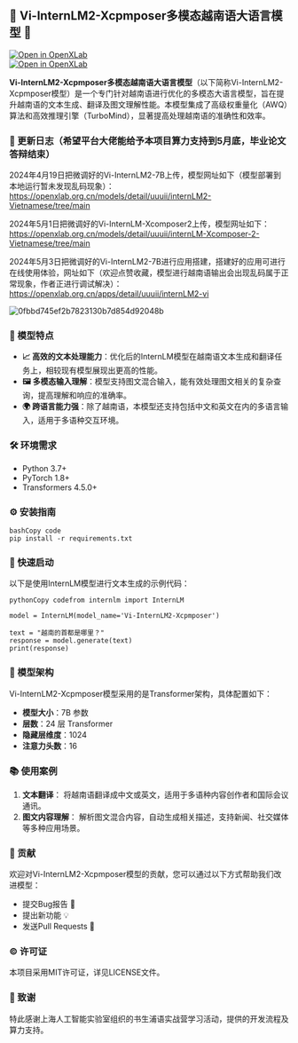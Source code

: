 ## 🌟 Vi-InternLM2-Xcpmposer多模态越南语大语言模型 🌟
[![Open in OpenXLab](https://cdn-static.openxlab.org.cn/header/openxlab_models.svg)](https://openxlab.org.cn/models/detail/uuuii/internLM2-Vietnamese)  
        [![Open in OpenXLab](https://cdn-static.openxlab.org.cn/app-center/openxlab_app.svg)](https://openxlab.org.cn/apps/detail/uuuii/internLM2-vi)

**Vi-InternLM2-Xcpmposer多模态越南语大语言模型**（以下简称Vi-InternLM2-Xcpmposer模型）是一个专门针对越南语进行优化的多模态大语言模型，旨在提升越南语的文本生成、翻译及图文理解性能。本模型集成了高级权重量化（AWQ）算法和高效推理引擎（TurboMind），显著提高处理越南语的准确性和效率。
### 🚀 更新日志（希望平台大佬能给予本项目算力支持到5月底，毕业论文答辩结束）
2024年4月19日把微调好的Vi-InternLM2-7B上传，模型网址如下（模型部署到本地运行暂未发现乱码现象）：https://openxlab.org.cn/models/detail/uuuii/internLM2-Vietnamese/tree/main

2024年5月1日把微调好的Vi-InternLM-Xcomposer2上传，模型网址如下：https://openxlab.org.cn/models/detail/uuuii/internLM-Xcomposer-2-Vietnamese/tree/main

2024年5月3日把微调好的Vi-InternLM2-7B进行应用搭建，搭建好的应用可进行在线使用体验，网址如下（欢迎点赞收藏，模型进行越南语输出会出现乱码属于正常现象，作者正进行调试解决）：https://openxlab.org.cn/apps/detail/uuuii/internLM2-vi

![0fbbd745ef2b7823130b7d854d92048b](https://github.com/xuhefangyuan/Vi-internlm2-xcomposer/assets/87607843/e3515c1f-57b6-4e6f-93cf-02827e6c3831)

### 🚀 模型特点

- **📈 高效的文本处理能力**：优化后的InternLM模型在越南语文本生成和翻译任务上，相较现有模型展现出更高的性能。
- **🖼️ 多模态输入理解**：模型支持图文混合输入，能有效处理图文相关的复杂查询，提高理解和响应的准确率。
- **🌍 跨语言能力强**：除了越南语，本模型还支持包括中文和英文在内的多语言输入，适用于多语种交互环境。

### 🛠️ 环境需求

- Python 3.7+
- PyTorch 1.8+
- Transformers 4.5.0+

### ⚙️ 安装指南

```
bashCopy code
pip install -r requirements.txt
```

### 🌟 快速启动

以下是使用InternLM模型进行文本生成的示例代码：

```
pythonCopy codefrom internlm import InternLM

model = InternLM(model_name='Vi-InternLM2-Xcpmposer')

text = "越南的首都是哪里？"
response = model.generate(text)
print(response)
```

### 📐 模型架构

Vi-InternLM2-Xcpmposer模型采用的是Transformer架构，具体配置如下：

- **模型大小**：7B 参数
- **层数**：24 层 Transformer
- **隐藏层维度**：1024
- **注意力头数**：16

### 📚 使用案例

1. **文本翻译**： 将越南语翻译成中文或英文，适用于多语种内容创作者和国际会议通讯。
2. **图文内容理解**： 解析图文混合内容，自动生成相关描述，支持新闻、社交媒体等多种应用场景。

### 🤝 贡献

欢迎对Vi-InternLM2-Xcpmposer模型的贡献，您可以通过以下方式帮助我们改进模型：

- 提交Bug报告 🐛
- 提出新功能 💡
- 发送Pull Requests 👥

### ©️ 许可证

本项目采用MIT许可证，详见LICENSE文件。

### 💖 致谢

特此感谢上海人工智能实验室组织的书生浦语实战营学习活动，提供的开发流程及算力支持。
